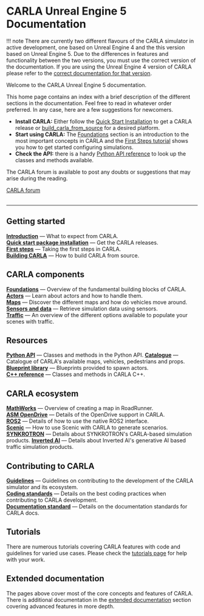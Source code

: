 # CARLA Unreal Engine 5 Documentation

!!! note
    There are currently two different flavours of the CARLA simulator in active development, one based on Unreal Engine 4 and the this version based on Unreal Engine 5. Due to the differences in features and functionality between the two versions, you must use the correct version of the documentation. If you are using the Unreal Engine 4 version of CARLA please refer to the [correct documentation for that version](https://carla.readthedocs.org).

Welcome to the CARLA Unreal Engine 5 documentation.

This home page contains an index with a brief description of the different sections in the documentation. Feel free to read in whatever order preferred. In any case, here are a few suggestions for newcomers.

* __Install CARLA:__ Either follow the [Quick Start Installation](start_quickstart.md) to get a CARLA release or [build_carla_from_source](build_carla.md) for a desired platform.
* __Start using CARLA:__ The [Foundations](foundations.md) section is an introduction to the most important concepts in CARLA and the [First Steps tutorial](tuto_first_steps.md) shows you how to get started configuring simulations.
* __Check the API:__ there is a handy [Python API reference](python_api.md) to look up the classes and methods available.

The CARLA forum is available to post any doubts or suggestions that may arise during the reading.
<div class="build-buttons">
<a href="https://github.com/carla-simulator/carla/discussions/" target="_blank" class="btn btn-neutral" title="Go to the latest CARLA release">
CARLA forum</a>
</div>

<br>

---

## Getting started

[__Introduction__](start_introduction.md) — What to expect from CARLA.  
[__Quick start package installation__](start_quickstart.md) — Get the CARLA releases.    
[__First steps__](tuto_G_getting_started.md) — Taking the first steps in CARLA.  
[__Building CARLA__](build_carla.md) — How to build CARLA from source.

## CARLA components
[__Foundations__](core_concepts.md) — Overview of the fundamental building blocks of CARLA.    
[__Actors__](core_actors.md) — Learn about actors and how to handle them.  
[__Maps__](core_map.md) — Discover the different maps and how do vehicles move around.  
[__Sensors and data__](core_sensors.md) — Retrieve simulation data using sensors.  
[__Traffic__](ts_traffic_simulation_overview.md) — An overview of the different options available to populate your scenes with traffic.  

## Resources
[__Python API__](python_api.md) — Classes and methods in the Python API. 
[__Catalogue__](catalogue.md) — Catalogue of CARLA's available maps, vehicles, pedestrians and props. 
[__Blueprint library__](bp_library.md) — Blueprints provided to spawn actors.     
[__C++ reference__](ref_cpp.md) — Classes and methods in CARLA C++.    

## CARLA ecosystem

[__MathWorks__](large_map_roadrunner.md) — Overview of creating a map in RoadRunner.      
[__ASM OpenDrive__](adv_opendrive.md) — Details of the OpenDrive support in CARLA.   
[__ROS2__](ros2_native.md) — Details of how to use the native ROS2 interface.  
[__Scenic__](tuto_G_scenic.md) — How to use Scenic with CARLA to generate scenarios. 
[__SYNKROTRON__](ecosys_syncrotron.md) — Details about SYNKROTRON's CARLA-based simulation products.
[__Inverted AI__](inverted_ai.md) — Details about Inverted AI's generative AI based traffic simulation products.

## Contributing to CARLA
[__Guidelines__](cont_contribution_guidelines.md) — Guidelines on contributing to the development of the CARLA simulator and its ecosystem.   
[__Coding standards__](cont_coding_standard.md) — Details on the best coding practices when contributing to CARLA development.  
[__Documentation standard__](cont_doc_standard.md) — Details on the documentation standards for CARLA docs.     

## Tutorials

There are numerous tutorials covering CARLA features with code and guidelines for varied use cases. Please check the [tutorials page](tutorials.md) for help with your work.

## Extended documentation

The pages above cover most of the core concepts and features of CARLA. There is additional documentation in the [extended documentation](ext_docs.md) section covering advanced features in more depth.